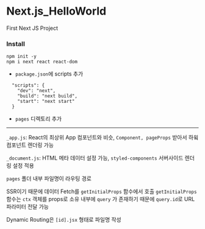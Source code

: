 # Next.js_HelloWorld

First Next JS Project

### Install

```
npm init -y
npm i next react react-dom
```

- `package.json`에 scripts 추가

```
  "scripts": {
    "dev": "next",
    "build": "next build",
    "start": "next start"
  }
```

- `pages` 디렉토리 추가

---

`_app.js`: React의 최상위 App 컴포넌트와 비슷, `Component, pageProps` 받아서 하윜 컴포넌트 렌더링 가능

`_document.js`: HTML 메타 데이터 설정 가능, `styled-components` 서버사이드 렌더링 설정 적용


`pages` 폴더 내부 파일명이 라우팅 경로

SSR이기 때문에 데이터 Fetch를 `getInitialProps` 함수에서 호출
`getInitialProps` 함수는 `ctx` 객체를 props로 소유
내부에 `query` 가 존재하기 때문에 `query.id`로 URL 파라미터 전달 가능

Dynamic Routing은 `[id].jsx` 형태로 파일명 작성
